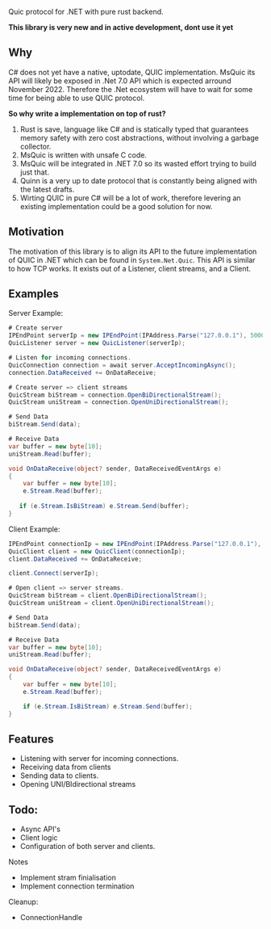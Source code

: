 Quic protocol for .NET with pure rust backend. 

**This library is very new and in active development, dont use it yet**

## Why

C# does not yet have a native, uptodate, QUIC implementation. MsQuic its API will likely be exposed in .Net 7.0 API which is expected arround November 2022. Therefore the .Net ecosystem will have to wait for some time for being able to use QUIC protocol. 

**So why write a implementation on top of rust?**

1) Rust is save, language like C# and is statically typed that guarantees memory safety with zero cost abstractions, without involving a garbage collector. 
2) MsQuic is written with unsafe C code.
3) MsQuic will be integrated in .NET 7.0 so its wasted effort trying to build just that. 
4) Quinn is a very up to date protocol that is constantly being aligned with the latest drafts.
5) Wirting QUIC in pure C# will be a lot of work, therefore levering an existing implementation could be a good solution for now.


## Motivation

The motivation of this library is to align its API to the future implementation of QUIC in .NET which can be found in `System.Net.Quic`. This API is similar to how TCP works. It exists out of a Listener, client streams, and a Client.

## Examples

Server Example:
```csharp
# Create server
IPEndPoint serverIp = new IPEndPoint(IPAddress.Parse("127.0.0.1"), 5000);
QuicListener server = new QuicListener(serverIp);

# Listen for incoming connections.
QuicConnection connection = await server.AcceptIncomingAsync();
connection.DataReceived += OnDataReceive;

# Create server => client streams 
QuicStream biStream = connection.OpenBiDirectionalStream();
QuicStream uniStream = connection.OpenUniDirectionalStream();

# Send Data
biStream.Send(data);

# Receive Data
var buffer = new byte[10];
uniStream.Read(buffer);

void OnDataReceive(object? sender, DataReceivedEventArgs e) 
{
    var buffer = new byte[10];
    e.Stream.Read(buffer);
    
   if (e.Stream.IsBiStream) e.Stream.Send(buffer);  
}
```

Client Example:

```csharp
IPEndPoint connectionIp = new IPEndPoint(IPAddress.Parse("127.0.0.1"), 5001);
QuicClient client = new QuicClient(connectionIp);
client.DataReceived += OnDataReceive;

client.Connect(serverIp);

# Open client => server streams. 
QuicStream biStream = client.OpenBiDirectionalStream();
QuicStream uniStream = client.OpenUniDirectionalStream();

# Send Data
biStream.Send(data);

# Receive Data
var buffer = new byte[10];
uniStream.Read(buffer);

void OnDataReceive(object? sender, DataReceivedEventArgs e) 
{
    var buffer = new byte[10];
    e.Stream.Read(buffer);

    if (e.Stream.IsBiStream) e.Stream.Send(buffer);
}
```

## Features

- Listening with server for incoming connections.
- Receiving data from clients
- Sending data to clients.
- Opening UNI/BIdirectional streams  

## Todo:
- Async API's
- Client logic
- Configuration of both server and clients. 



Notes

- Implement stram finialisation
- Implement connection termination


Cleanup:
- ConnectionHandle


